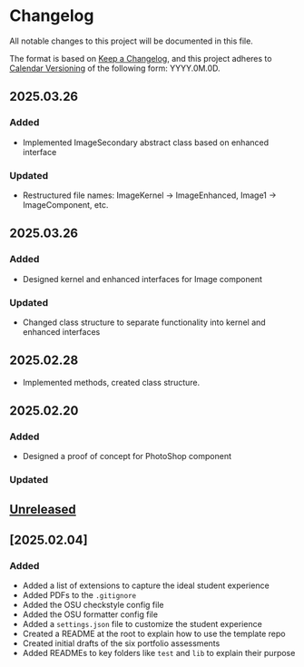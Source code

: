 # Changelog

All notable changes to this project will be documented in this file.

The format is based on [Keep a Changelog](https://keepachangelog.com/en/1.1.0/),
and this project adheres to [Calendar Versioning](https://calver.org/) of
the following form: YYYY.0M.0D.
## 2025.03.26

### Added
- Implemented ImageSecondary abstract class based on enhanced interface

### Updated
- Restructured file names: ImageKernel → ImageEnhanced, Image1 → ImageComponent, etc.

## 2025.03.26

### Added
- Designed kernel and enhanced interfaces for Image component

### Updated
- Changed class structure to separate functionality into kernel and enhanced interfaces

## 2025.02.28
- Implemented methods, created class structure.

## 2025.02.20

### Added

- Designed a proof of concept for PhotoShop component

### Updated

## [Unreleased]

## [2025.02.04]

### Added

- Added a list of extensions to capture the ideal student experience
- Added PDFs to the `.gitignore`
- Added the OSU checkstyle config file
- Added the OSU formatter config file
- Added a `settings.json` file to customize the student experience
- Created a README at the root to explain how to use the template repo
- Created initial drafts of the six portfolio assessments
- Added READMEs to key folders like `test` and `lib` to explain their purpose

[unreleased]: https://github.com/jrg94/portfolio-project/compare/v2024.08.07...HEAD
[2024.08.07]: https://github.com/jrg94/portfolio-project/compare/v2024.01.07...v2024.08.07
[2024.01.07]: https://github.com/jrg94/portfolio-project/releases/tag/v2024.01.07
